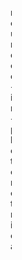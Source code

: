 [<img width="2,568" height="722" alt="rounded-in-photoretrica" src="https://github.com/user-attachments/assets/151b49c5-b42c-46ba-b3a4-04fbf9f9a70f"/>](https://github.com/yeonggyu1110)
